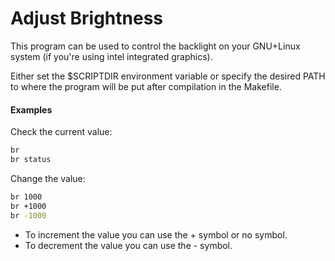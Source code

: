 # Adjust Brightness

This program can be used to control the backlight on your GNU+Linux system (if
you're using intel integrated graphics).

Either set the $SCRIPTDIR environment variable or specify the desired PATH to where 
the program will be put after compilation in the Makefile.

#### Examples

Check the current value:
```sh
br
br status
```

Change the value:
```sh
br 1000
br +1000
br -1000
```

- To increment the value you can use the + symbol or no symbol.
- To decrement the value you can use the - symbol.
